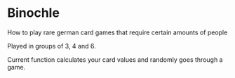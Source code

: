 # Binochle
How to play rare german card games that require certain amounts of people

Played in groups of 3, 4 and 6.

Current function calculates your card values and randomly goes through a game.
